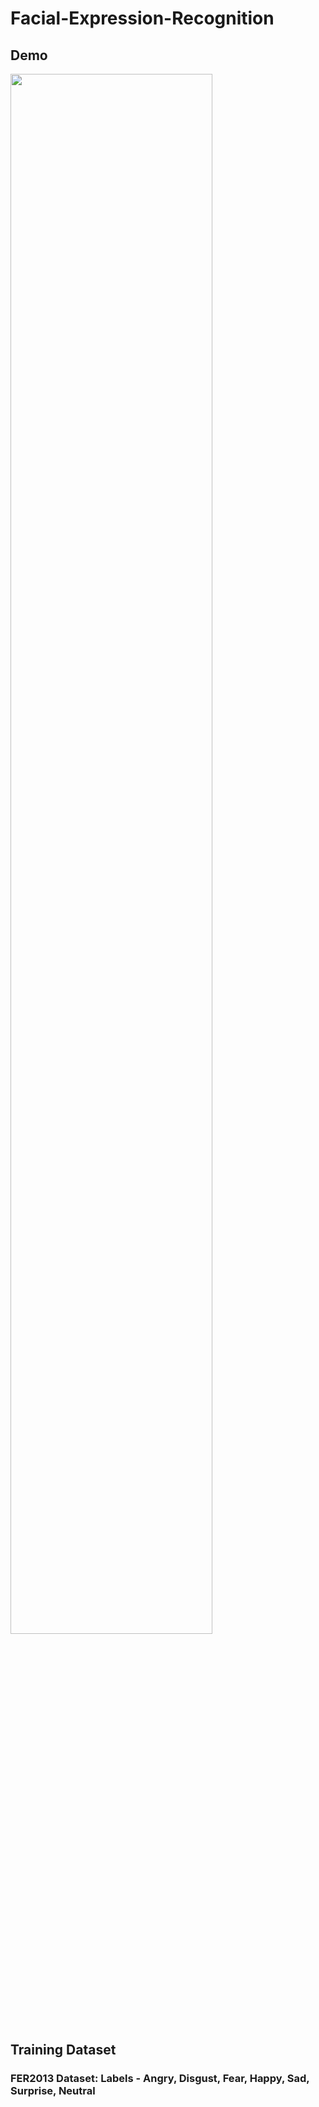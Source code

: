# Facial-Expression-Recognition
## Demo
<img width="80%" src="https://user-images.githubusercontent.com/81947384/181149418-e637bcf9-12e5-4647-8061-5e4cc9fbc8e7.mp4"/>

## Training Dataset
### FER2013 Dataset: Labels - Angry, Disgust, Fear, Happy, Sad, Surprise, Neutral
